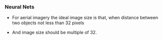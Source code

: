 ### Neural Nets

* For aerial imagery the ideal image size is that, when distance between two objects not less than 32 pixels

* And image  size should be multiple of 32.